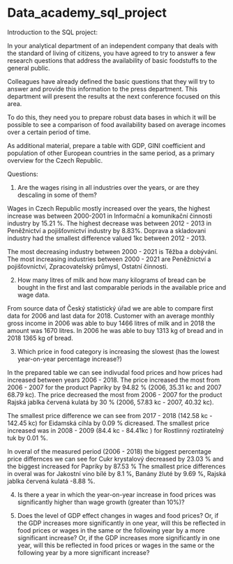 # Data_academy_sql_project

Introduction to the SQL project:

In your analytical department of an independent company that deals with the standard of living of citizens, you have agreed to try to answer a few research questions that address the availability of basic foodstuffs to the general public. 

Colleagues have already defined the basic questions that they will try to answer and provide this information to the press department. This department will present the results at the next conference focused on this area.

To do this, they need you to prepare robust data bases in which it will be possible to see a comparison of food availability based on average incomes over a certain period of time.

As additional material, prepare a table with GDP, GINI coefficient and population of other European countries in the same period, as a primary overview for the Czech Republic.






Questions:

1. Are the wages rising in all industries over the years, or are they descaling in some of them?

Wages in Czech Republic mostly increased over the years, the highest increase was between 2000-2001 in Informační a komunikační činnosti industry by 15.21 %. The highest decrease was between 2012 - 2013 in Peněžnictví a pojišťovnictví industry by 8.83%. Doprava a skladovani industry had the smallest difference valued 1kc between 2012 - 2013. 


The most decreasing industry between 2000 - 2021 is Těžba a dobývání.
The most increasing  industries between 2000 - 2021 are Peněžnictví a pojišťovnictví, Zpracovatelský průmysl, Ostatní činnosti.  

2.  How many litres of milk and how many kilograms of bread can be bought in the first and last comparable periods in the available price and wage data. 

From source data of Český statistický úřad we are able to compare first data for 2006 and last data for 2018. Customer with an average monthly gross income in 2006 was able to buy 1466 litres of milk and in 2018 the amount was 1670 litres. In 2006 he was able to buy 1313 kg of bread and in 2018 1365 kg of bread. 


3. Which price in food category is increasing the slowest (has the lowest year-on-year percentage increase?)

In the prepared table we can see indivudal food prices and how prices had increased between years 2006 - 2018. The price increased the most from 2006 - 2007 for the product Papriky by 94.82 % (2006, 35.31 kc and  2007 68.79 kc). The price decreased the most from 2006 - 2007 for the product Rajská jablka červená kulatá by 30 % (2006, 57.83 kc - 2007, 40.32 kc). 

The smallest price difference we can see from 2017 - 2018 (142.58 kc - 142.45 kc) for Eidamská cihla by 0.09 % dicreased. 
The smallest price increased was in 2008 - 2009 (84.4 kc - 84.41kc ) for Rostlinný roztíratelný tuk by 0.01 %.

In overal of the measured period (2006 - 2018) the biggest percentage price differnces we can see for Cukr krystalový decreased by 23.03 % and the biggest increased for Papriky by 87.53 % 
The smallest price differences in overal was for Jakostní víno bílé by 8.1 %,  Banány žluté by 9.69 %, Rajská jablka červená kulatá -8.88 %. 

4. Is there a year in which the year-on-year increase in food prices was significantly higher than wage growth (greater than 10%)?

5. Does the level of GDP effect changes in wages and food prices? Or, if the GDP increases more significantly in one year, will this be reflected in food prices or wages in the same or the following year by a more significant increase?
Or, if the GDP increases more significantly in one year, will this be reflected in food prices or wages in the same or the following year by a more significant increase?

